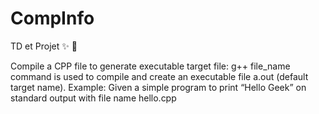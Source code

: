 # CompInfo
TD et Projet :sparkles: :rocket:

Compile a CPP file to generate executable target file: g++ file_name command is used to compile and create an executable file a.out (default target name).
Example: Given a simple program to print “Hello Geek” on standard output with file name hello.cpp
